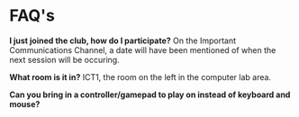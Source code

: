 # FAQ's
**I just joined the club, how do I participate?**
On the Important Communications Channel, a date will have been mentioned of when the next session will be occuring.

**What room is it in?**
ICT1, the room on the left in the computer lab area.

**Can you bring in a controller/gamepad to play on instead of keyboard and mouse?**
